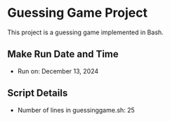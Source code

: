 # Guessing Game Project

This project is a guessing game implemented in Bash.

## Make Run Date and Time
- Run on: December 13, 2024

## Script Details
- Number of lines in guessinggame.sh: 25
